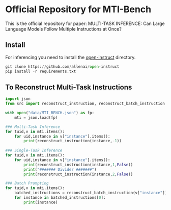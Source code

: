 # Official Repository for MTI-Bench
This is the official repository for paper: MULTI-TASK INFERENCE: Can Large Language Models Follow Multiple Instructions at Once?

## Install
For inferencing you need to install the [open-instruct](https://github.com/allenai/open-instruct) directory. 

```python
git clone https://github.com/allenai/open-instruct
pip install -r requirements.txt
```

## To Reconstruct Multi-Task Instructions
```python
import json
from src import reconstruct_instruction, reconstruct_batch_instruction

with open("data/MTI_BENCH.json") as fp:
    mti = json.load(fp)

### Multi-Task Inference
for tuid,v in mti.items():
    for uid,instance in v["instance"].items():
        print(reconstruct_instruction(instance,-1))
        
### Single-Task Inference
for tuid,v in mti.items():
    for uid,instance in v["instance"].items():
        print(reconstruct_instruction(instance,1,False))
        print("####### Divider #######")
        print(reconstruct_instruction(instance,2,False))

### Batch Prompting
for tuid,v in mti.items():
    batched_instructions = reconstruct_batch_instruction(v["instance"])
    for instance in batched_instructions[0]:
        print(instance)
```
